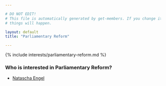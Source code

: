```yaml
---

# DO NOT EDIT!
# This file is automatically generated by get-members. If you change it, bad
# things will happen.

layout: default
title: "Parliamentary Reform"

---
```


{% include interests/parliamentary-reform.md %}

### Who is interested in Parliamentary Reform?


* [Natascha Engel](../members/natascha-engel.html)
